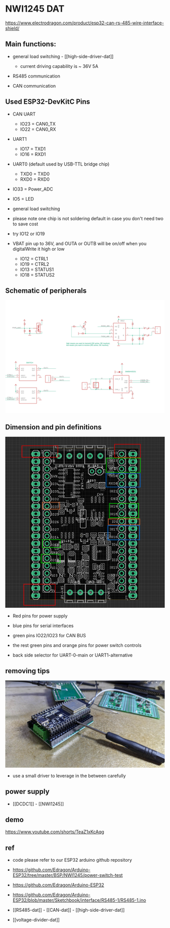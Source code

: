 
# NWI1245 DAT

https://www.electrodragon.com/product/esp32-can-rs-485-wire-interface-shield/

## Main functions:
- general load switching - [[high-side-driver-dat]]
  - current driving capability is ~ 36V 5A

- RS485 communication
- CAN communication 

## Used ESP32-DevKitC Pins

- CAN UART
  - IO23 = CAN0_TX
  - IO22 = CAN0_RX

- UART1
  - IO17 = TXD1 
  - IO16 = RXD1

- UART0 (default used by USB-TTL bridge chip)
  - TXD0 = TXD0
  - RXD0 = RXD0 

- IO33 = Power_ADC
- IO5 = LED

- general load switching 
- please note one chip is not soldering default in case you don't need two to save cost
- try IO12 or IO19
- VBAT pin up to 36V, and OUTA or OUTB will be on/off when you digitalWrite it high or low
  - IO12 = CTRL1
  - IO19 = CTRL2 
  - IO13 = STATUS1
  - IO18 = STATUS2




## Schematic of peripherals

![](NWI1245-2112-28-2022.jpg)


## Dimension and pin definitions 

![](2024-04-22-16-38-16.png)

- Red pins for power supply 
- blue pins for serial interfaces
- green pins IO22/IO23 for CAN BUS
- the rest green pins and orange pins for power switch controls 

- back side selector for UART-0-main or UART1-alternative

## removing tips 

![](2024-01-13-11-00-30.png)

- use a small driver to leverage in the between carefully 

## power supply
- [[DCDC1]] - [[NWI1245]]


## demo 

https://www.youtube.com/shorts/TeaZ1xKcAqg

## ref
- code please refer to our ESP32 arduino github repository 
- https://github.com/Edragon/Arduino-ESP32/tree/master/BSP/NWI1245/power-switch-test
- https://github.com/Edragon/Arduino-ESP32
- https://github.com/Edragon/Arduino-ESP32/blob/master/Sketchbook/interface/RS485-1/RS485-1.ino


- [[RS485-dat]] - [[CAN-dat]] - [[high-side-driver-dat]]

- [[voltage-divider-dat]]
